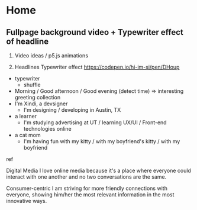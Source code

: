 # Home
## Fullpage background video + Typewriter effect of headline
1. Video ideas / p5.js animations


2. Headlines
Typewriter effect https://codepen.io/hi-im-si/pen/DHoup
  - typewriter
    - shuffle
  - Morning / Good afternoon / Good evening (detect time) => interesting greeting collection
  - I'm Xindi, a devsigner
    - I'm designing / developing in Austin, TX
  - a learner
    - I'm studying advertising at UT / learning UX/UI / Front-end technologies online
  - a cat mom
    - I'm having fun with my kitty / with my boyfriend's kitty / with my boyfriend



ref

Digital Media
I love online media because it's a place where everyone could interact with one another and no two conversations are the same.

Consumer-centric
I am striving for more friendly connections with everyone, showing him/her the most relevant information in the most innovative ways.
